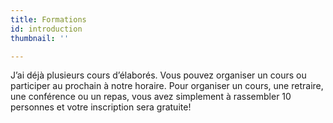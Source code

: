 ```yaml
---
title: Formations
id: introduction
thumbnail: ''

---
```

J’ai déjà plusieurs cours d’élaborés. Vous pouvez organiser un cours ou participer au prochain à notre horaire. Pour organiser un cours, une retraire, une conférence ou un repas, vous avez simplement à rassembler 10 personnes et votre inscription sera gratuite!